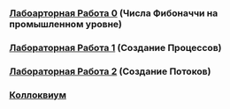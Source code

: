### [Лабоарторная Работа 0](https://github.com/nrashchynski/new-repo) (Числа Фибоначчи на промышленном уровне)
### [Лабораторная Работа 1](https://github.com/nrashchynski/OSLab1) (Создание Процессов)
### [Лабораторная Работа 2](https://github.com/nrashchynski/OSLab2) (Создание Потоков)
### [Коллоквиум](https://github.com/nrashchynski/OS_KR)
